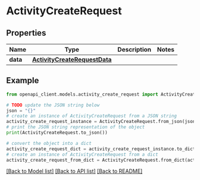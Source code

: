 # ActivityCreateRequest


## Properties

Name | Type | Description | Notes
------------ | ------------- | ------------- | -------------
**data** | [**ActivityCreateRequestData**](ActivityCreateRequestData.md) |  | 

## Example

```python
from openapi_client.models.activity_create_request import ActivityCreateRequest

# TODO update the JSON string below
json = "{}"
# create an instance of ActivityCreateRequest from a JSON string
activity_create_request_instance = ActivityCreateRequest.from_json(json)
# print the JSON string representation of the object
print(ActivityCreateRequest.to_json())

# convert the object into a dict
activity_create_request_dict = activity_create_request_instance.to_dict()
# create an instance of ActivityCreateRequest from a dict
activity_create_request_from_dict = ActivityCreateRequest.from_dict(activity_create_request_dict)
```
[[Back to Model list]](../README.md#documentation-for-models) [[Back to API list]](../README.md#documentation-for-api-endpoints) [[Back to README]](../README.md)



